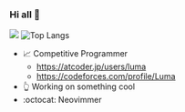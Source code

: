 ### Hi all 👋

![](https://github-readme-stats.vercel.app/api?username=LumaKernel&count_private=true)
![Top Langs](https://github-readme-stats.vercel.app/api/top-langs/?username=LumaKernel&layout=compact)


- 📈 Competitive Programmer
  + https://atcoder.jp/users/luma
  + https://codeforces.com/profile/Luma
- 👆 Working on something cool
- :octocat: Neovimmer
